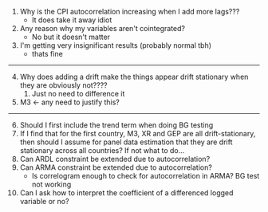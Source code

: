 1. Why is the CPI autocorrelation increasing when I add more lags???
	- It does take it away idiot
2. Any reason why my variables aren't cointegrated?
	- No but it doesn't matter
3. I'm getting very insignificant results (probably normal tbh)
	- thats fine
---
4. Why does adding a drift make the things appear drift stationary when they are obviously not????
	1. Just no need to difference it
5. M3 <- any need to justify this?
---
6. Should I first include the trend term when doing BG testing
7. If I find that for the first country, M3, XR and GEP are all drift-stationary, then should I assume for panel data estimation that they are drift stationary across all countries? If not what to do...
8. Can ARDL constraint be extended due to autocorrelation?
9. Can ARMA constraint be extended due to autocorrelation?
	- Is correlogram enough to check for autocorrelation in ARMA? BG test not working
10. Can I ask how to interpret the coefficient of a differenced logged variable or no?